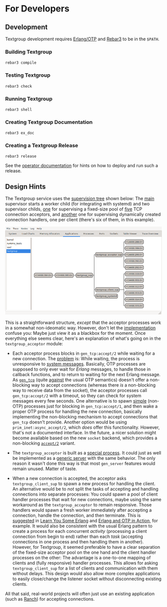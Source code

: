 # For Developers

## Development

Textgroup development requires [Erlang/OTP][erlang] and [Rebar3][rebar3] to be
in the `$PATH`.

### Building Textgroup

```shell
rebar3 compile
```

### Testing Textgroup

```shell
rebar3 check
```

### Running Textgroup

```shell
rebar3 shell
```

### Creating Textgroup Documentation

```shell
rebar3 ex_doc
```

### Creating a Textgroup Release

```shell
rebar3 release
```

See the [operator documentation][ops] for hints on how to deploy and run such a
release.

## Design Hints

The Textgroup service uses the [supervision tree][supervision] shown below: The
[main][textgroup_sup] supervisor starts a worker child (for integrating with
systemd) and two supervisor childs, [one][acceptor_sup] for supervising a
fixed-size pool of [five][pool_size] TCP connection acceptors, and
[another][client_sup] one for supervising dynamically created connection
handlers, one per client (there's six of them, in this example).

![Supervision tree][tree]

This is a straightforward structure, _except_ that the acceptor processes work
in a somewhat non-ideomatic way. However, don't let the
[implementation][acceptor] confuse you: Maybe just view it as a blackbox for the
moment. Once everything else seems clear, here's an explanation of what's going
on in the `textgroup_acceptor` module:

- Each acceptor process blocks in `gen_tcp:accept/2` while waiting for a new
  connection. The [problem][problem] is: While waiting, the process is
  unresponsive to [system messages][sys]. Basically, OTP processes are supposed
  to only ever wait for _Erlang_ messages, to handle those in callback
  functions, and to return to waiting for the next Erlang message. As
  [`gen_tcp`][gen_tcp] (quite [against][semantics] the usual OTP semantics)
  doesn't offer a non-blocking way to accept connections (whereas there _is_ a
  non-blocking way to receive data from the socket), the acceptor processes call
  `gen_tcp:accept/2` with a timeout, so they can check for system messages every
  few seconds. One alternative is to spawn [simple][simple] (non-OTP) processes
  just for blocking in `gen_tcp:accept/1`, and then wake a proper OTP process
  for handling the new connection, basically implementing the non-blocking
  mechanism to accept connections that `gen_tcp` doesn't provide. Another option
  would be using `prim_inet:async_accept/2`, which _does_ offer this
  functionality. However, that's not a documented interface. In the future, a
  nicer solution might become available based on the new `socket` backend, which
  provides a non-blocking [`accept/2`][socket_accept] variant.

- The `textgroup_acceptor` is built as a [special process][special]. It could
  just as well be implemented as a [generic server][gen_server] with the same
  behavior. The only reason it wasn't done this way is that most `gen_server`
  features would remain unused. Matter of taste.

- When a new connection is accepted, the acceptor asks `textgroup_client_sup` to
  spawn a new process for handling the client. An alternative would be to _not_
  split the tasks of accepting and handling connections into separate processes:
  You could spawn a pool of client handler processes that wait for new
  connections, maybe using the same workaround as the `textgroup_acceptor` to
  remain responsive. Those handlers would spawn a fresh worker immediately after
  accepting a connection, handle the connection, and then terminate. This is
  [suggested][buckets] in [Learn You Some Erlang][lyse] and [Erlang and OTP in
  Action][action], for example. It would also be consistent with the usual
  Erlang pattern to create a process for each concurrent _activity_ (processing
  a client connection from begin to end) rather than each _task_ (accepting
  connections in one process and then handling them in another). However, for
  Textgroup, it seemed preferable to have a clear separation of the fixed-size
  acceptor pool on the one hand and the client handler processes on the other:
  The advantage is a one-to-one mapping of clients and (fully responsive)
  handler processes. This allows for asking `textgroup_client_sup` for a list of
  clients and communication with them without delays. This design would also
  allow more complex applications to easily close/change the listener socket
  without disconnecting existing clients.

All that said, real-world projects will often just use an existing application
(such as [Ranch][ranch]) for accepting connections.

[erlang]: https://erlang.org
[rebar3]: https://rebar3.org
[ops]: https://weiss.github.io/textgroup/operators.html
[supervision]: https://erlang.org/doc/design_principles/des_princ.html#supervision-trees
[textgroup_sup]: https://github.com/weiss/textgroup/blob/main/src/textgroup_sup.erl
[acceptor_sup]: https://github.com/weiss/textgroup/blob/main/src/textgroup_acceptor_sup.erl
[pool_size]: https://github.com/weiss/textgroup/blob/main/config/sys.config
[client_sup]: https://github.com/weiss/textgroup/blob/main/src/textgroup_client_sup.erl
[tree]: https://raw.githubusercontent.com/weiss/textgroup/main/docs/assets/supervision.png
[acceptor]: https://github.com/weiss/textgroup/blob/main/src/textgroup_acceptor.erl
[problem]: https://erlang.org/pipermail/erlang-questions/2016-April/088847.html
[sys]: https://erlang.org/doc/man/sys.html
[gen_tcp]: https://erlang.org/doc/man/gen_tcp.html
[gen_server]: https://erlang.org/doc/design_principles/gen_server_concepts.html
[semantics]: https://erlang.org/pipermail/erlang-questions/2008-February/032912.html
[simple]: https://erlang.org/pipermail/erlang-questions/2017-August/093142.html
[socket_accept]: https://erlang.org/doc/man/socket.html#accept-2
[special]: https://erlang.org/doc/design_principles/spec_proc.html#special-processes
[gen_server]: https://erlang.org/doc/design_principles/gen_server_concepts.html
[buckets]: https://learnyousomeerlang.com/buckets-of-sockets#sockserv-revisited
[lyse]: https://learnyousomeerlang.com
[action]: https://www.manning.com/books/erlang-and-otp-in-action
[ranch]: https://ninenines.eu/docs/#ranch
